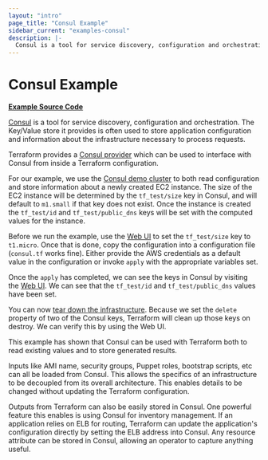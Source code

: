 ```yaml
---
layout: "intro"
page_title: "Consul Example"
sidebar_current: "examples-consul"
description: |-
  Consul is a tool for service discovery, configuration and orchestration. The Key/Value store it provides is often used to store application configuration and information about the infrastructure necessary to process requests.
---
```


# Consul Example

[**Example Source Code**](https://github.com/terraform-providers/terraform-provider-consul/tree/master/examples/kv)

[Consul](https://www.consul.io) is a tool for service discovery, configuration
and orchestration. The Key/Value store it provides is often used to store
application configuration and information about the infrastructure necessary
to process requests.

Terraform provides a [Consul provider](/docs/providers/consul/index.html) which
can be used to interface with Consul from inside a Terraform configuration.

For our example, we use the [Consul demo cluster](https://demo.consul.io/)
to both read configuration and store information about a newly created EC2 instance.
The size of the EC2 instance will be determined by the `tf_test/size` key in Consul,
and will default to `m1.small` if that key does not exist. Once the instance is created
the `tf_test/id` and `tf_test/public_dns` keys will be set with the computed
values for the instance.

Before we run the example, use the [Web UI](https://demo.consul.io/ui/dc1/kv/)
to set the `tf_test/size` key to `t1.micro`. Once that is done,
copy the configuration into a configuration file (`consul.tf` works fine).
Either provide the AWS credentials as a default value in the configuration
or invoke `apply` with the appropriate variables set.

Once the `apply` has completed, we can see the keys in Consul by
visiting the [Web UI](https://demo.consul.io/ui/dc1/kv/). We can see
that the `tf_test/id` and `tf_test/public_dns` values have been
set.

You can now [tear down the infrastructure](https://learn.hashicorp.com/tutorials/terraform/aws-destroy?in=terraform/aws-get-started&utm_source=WEBSITE&utm_medium=WEB_IO&utm_offer=ARTICLE_PAGE&utm_content=DOCS).
Because we set the `delete` property of two of the Consul keys, Terraform
will clean up those keys on destroy. We can verify this by using
the Web UI.

This example has shown that Consul can be used with Terraform both to read
existing values and to store generated results.

Inputs like AMI name, security groups, Puppet roles, bootstrap scripts,
etc can all be loaded from Consul. This allows the specifics of an
infrastructure to be decoupled from its overall architecture. This enables
details to be changed without updating the Terraform configuration.

Outputs from Terraform can also be easily stored in Consul. One powerful
feature this enables is using Consul for inventory management. If an
application relies on ELB for routing, Terraform can update the application's
configuration directly by setting the ELB address into Consul. Any resource
attribute can be stored in Consul, allowing an operator to capture anything
useful.
